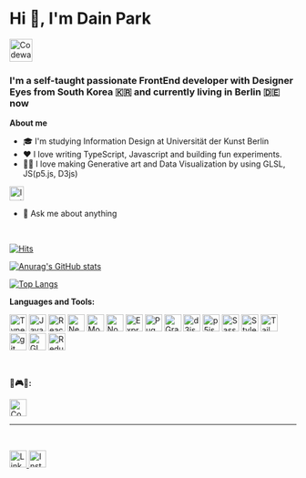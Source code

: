 <h1 align="left">Hi 👋, I'm Dain Park </h1>
<a href="mailto:zndgn555@gmail.com">
  <img height="40" alt="Codewars" src="https://img.shields.io/badge/-Mail Me-pink?style=flat-square&logo=Gmail&logoColor=white" />
</a>
<h3 align="left">I'm a self-taught passionate FrontEnd developer with Designer Eyes from South Korea 🇰🇷 and currently living in Berlin 🇩🇪 now</h3>

**About me**
- 🎓 I'm studying Information Design at Universität der Kunst Berlin
- ❤️ I love writing TypeScript, Javascript and building fun experiments.
- 👨‍🎤 I love making Generative art and Data Visualization by using GLSL, JS(p5.js, D3js)
<a href="https://www.instagram.com/yourpark_dainpark/" target="blank">
<img height="25" alt="Instagram" src="https://img.shields.io/badge/-click me-68BC71?" />
</a>
<br/>

- 💬 Ask me about anything

<br>

[![Hits](https://hits.seeyoufarm.com/api/count/incr/badge.svg?url=https%3A%2F%2Fgithub.com%2FDainPark-web&count_bg=%2379C83D&title_bg=%23555555&icon=&icon_color=%23E7E7E7&title=hits&edge_flat=false)](https://hits.seeyoufarm.com)

[![Anurag's GitHub stats](https://github-readme-stats.vercel.app/api?username=DainPark-web&count_private=true&show_icons=true&theme=dark)](https://github.com/anuraghazra/github-readme-stats)

[![Top Langs](https://github-readme-stats.vercel.app/api/top-langs/?username=DainPark-web&langs_count=8&layout=compact)](https://github.com/anuraghazra/github-readme-stats)


**Languages and Tools:** 
<p>
  <img height="30" alt="TypeScript" src="https://img.shields.io/badge/-TypeScript-007ACC?style=flat-square&logo=typescript&logoColor=white" />
  <img height="30"  alt="Javascriipt" src="https://img.shields.io/badge/-Javascript-yellow?style=flat-square&logo=Javascript&logoColor=white" />
  <img height="30"  alt="React" src="https://img.shields.io/badge/-React-45b8d8?style=flat-square&logo=react&logoColor=white" />
   <img height="30" alt="Nextjs" src="https://img.shields.io/badge/-NextJS-000000?style=flat-square&logo=Next.js&logoColor=white" />
   <img height="30" alt="MongoDB" src="https://img.shields.io/badge/-MongoDB-13aa52?style=flat-square&logo=mongodb&logoColor=white" />
  <img height="30" alt="Nodejs" src="https://img.shields.io/badge/-Nodejs-43853d?style=flat-square&logo=Node.js&logoColor=white" />
  <img height="30" alt="Express" src="https://img.shields.io/badge/-Express-000000?style=flat-square&logo=Express&logoColor=white" />
  <img height="30" alt="Pug" src="https://img.shields.io/badge/-Pug-A86454?style=flat-square&logo=Pug&logoColor=white" />
  <img height="30" alt="GraphQl" src="https://img.shields.io/badge/-GraphQl-E10098?style=flat-square&logo=graphql&logoColor=white" />
  <img height="30" alt="d3js" src="https://img.shields.io/badge/-D3.js-F9A03C?style=flat-square&logo=d3.js&logoColor=white" />
  <img height="30" alt="p5js" src="https://img.shields.io/badge/-P5.js-F9A03C?style=flat-square&logo=p5.js&logoColor=white" />
  <img height="30" alt="Sass" src="https://img.shields.io/badge/-Sass-CC6699?style=flat-square&logo=sass&logoColor=white" />
  <img height="30" alt="Styled Components" src="https://img.shields.io/badge/-Styled_Components-db7092?style=flat-square&logo=styled-components&logoColor=white" />
  <img height="30" alt="Tailwind CSS" src="https://img.shields.io/badge/-Tailwind CSS-06B6D4?style=flat-square&logo=Tailwind CSS&logoColor=white" />
  <img height="30" alt="git" src="https://img.shields.io/badge/-Git-F05032?style=flat-square&logo=git&logoColor=white" />
  <img height="30" alt="GLSL" src="https://img.shields.io/badge/-GLSL-000?style=flat-square&logo=&logoColor=white" />
  <img height="30" alt="Redux" src="https://img.shields.io/badge/-Redux-764ABC?style=flat-square&logo=Redux&logoColor=white" />
 
 
</p>
<br>

**👾🎮👾:** 

<a href="https://www.codewars.com/users/DainPark-web">
  <img height="30" alt="Codewars" src="https://img.shields.io/badge/-Codewars-red?style=flat-square&logo=Codewars&logoColor=white" />
</a>
<hr>

<br>
<p align="left">
<a href="https://www.linkedin.com/in/dain-park-485b82196/" target="blank">
<img height="30" alt="LinkedIn" src="https://img.shields.io/badge/-LinkedIn-0A66C2?style=flat-square&logo=LinkedIn&logoColor=white" />
</a>
<a href="https://www.instagram.com/yourpark_dainpark/" target="blank">
<img height="30" alt="Instagram" src="https://img.shields.io/badge/-Instagram-E4405F?style=flat-square&logo=Instagram&logoColor=white" />
</a>
</p>
